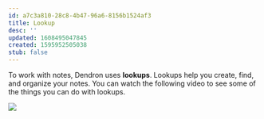 ```yaml
---
id: a7c3a810-28c8-4b47-96a6-8156b1524af3
title: Lookup
desc: ''
updated: 1608495047845
created: 1595952505038
stub: false
---
```

To work with notes, Dendron uses  **lookups**. Lookups help you create, find, and organize your notes. You can watch the following video to see some of the things you can do with lookups.

<a href="https://www.loom.com/share/a409a621763548d395e48c9d4380cbe7"><img style="" src="https://cdn.loom.com/sessions/thumbnails/a409a621763548d395e48c9d4380cbe7-1600813345789-with-play.gif"> </a>

